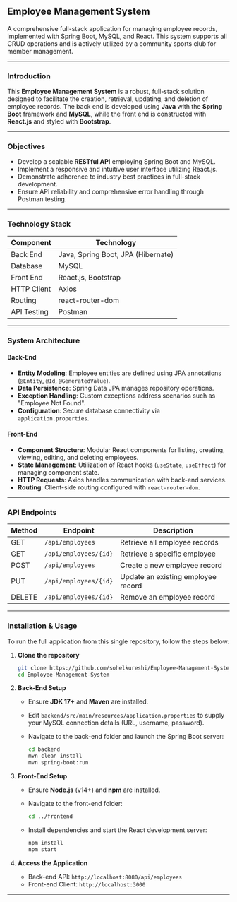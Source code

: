## Employee Management System

A comprehensive full-stack application for managing employee records, implemented with Spring Boot, MySQL, and React. This system supports all CRUD operations and is actively utilized by a community sports club for member management.

---



### Introduction

This **Employee Management System** is a robust, full-stack solution designed to facilitate the creation, retrieval, updating, and deletion of employee records. The back end is developed using **Java** with the **Spring Boot** framework and **MySQL**, while the front end is constructed with **React.js** and styled with **Bootstrap**.

---

### Objectives

* Develop a scalable **RESTful API** employing Spring Boot and MySQL.
* Implement a responsive and intuitive user interface utilizing React.js.
* Demonstrate adherence to industry best practices in full-stack development.
* Ensure API reliability and comprehensive error handling through Postman testing.

---

### Technology Stack

| Component   | Technology                         |
| ----------- | ---------------------------------- |
| Back End    | Java, Spring Boot, JPA (Hibernate) |
| Database    | MySQL                              |
| Front End   | React.js, Bootstrap                |
| HTTP Client | Axios                              |
| Routing     | react-router-dom                   |
| API Testing | Postman                            |

---

### System Architecture

#### Back-End

* **Entity Modeling**: Employee entities are defined using JPA annotations (`@Entity`, `@Id`, `@GeneratedValue`).
* **Data Persistence**: Spring Data JPA manages repository operations.
* **Exception Handling**: Custom exceptions address scenarios such as "Employee Not Found".
* **Configuration**: Secure database connectivity via `application.properties`.

#### Front-End

* **Component Structure**: Modular React components for listing, creating, viewing, editing, and deleting employees.
* **State Management**: Utilization of React hooks (`useState`, `useEffect`) for managing component state.
* **HTTP Requests**: Axios handles communication with back-end services.
* **Routing**: Client-side routing configured with `react-router-dom`.

---

### API Endpoints

| Method | Endpoint              | Description                        |
| ------ | --------------------- | ---------------------------------- |
| GET    | `/api/employees`      | Retrieve all employee records      |
| GET    | `/api/employees/{id}` | Retrieve a specific employee       |
| POST   | `/api/employees`      | Create a new employee record       |
| PUT    | `/api/employees/{id}` | Update an existing employee record |
| DELETE | `/api/employees/{id}` | Remove an employee record          |

---




### Installation & Usage

To run the full application from this single repository, follow the steps below:

1. **Clone the repository**

   ```bash
   git clone https://github.com/sohelkureshi/Employee-Management-System.git
   cd Employee-Management-System
   ```

2. **Back-End Setup**

   * Ensure **JDK 17+** and **Maven** are installed.
   * Edit `backend/src/main/resources/application.properties` to supply your MySQL connection details (URL, username, password).
   * Navigate to the back-end folder and launch the Spring Boot server:

     ```bash
     cd backend
     mvn clean install
     mvn spring-boot:run
     ```

3. **Front-End Setup**

   * Ensure **Node.js** (v14+) and **npm** are installed.
   * Navigate to the front-end folder:

     ```bash
     cd ../frontend
     ```
   * Install dependencies and start the React development server:

     ```bash
     npm install
     npm start
     ```

4. **Access the Application**

   * Back-end API: `http://localhost:8080/api/employees`
   * Front-end Client: `http://localhost:3000`

---
